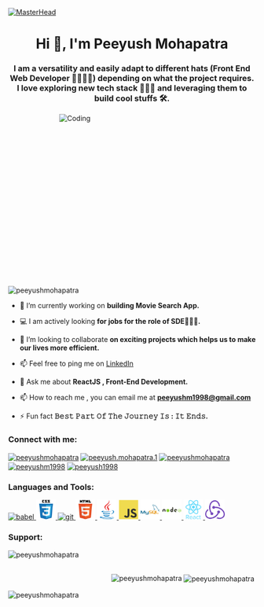 [![MasterHead](https://img.freepik.com/free-vector/web-development-programmer-engineering-coding-website-augmented-reality-interface-screens-developer-project-engineer-programming-software-application-design-cartoon-illustration_107791-3863.jpg?w=2000)](https://codegrills.in)
<h1 align="center">Hi 👋, I'm Peeyush Mohapatra</h1>
<h3 align="center">I am a versatility and easily adapt to different hats (Front End Web Developer 👨🏽‍💻🌐) depending on what the project requires. I love exploring new tech stack 👨🏻‍💻 and leveraging them to build cool stuffs 🛠️.</h3>
<img align="right" alt="Coding" width="400" height="350" src="https://www.wingstechsolutions.com/wp-content/uploads/2022/03/full-stack-development.gif">

<p align="left"> <img src="https://komarev.com/ghpvc/?username=peeyushmohapatra&label=Profile%20views&color=0e75b6&style=flat" alt="peeyushmohapatra" /> </p>

- 🔭 I’m currently working on **building Movie Search App.**

- 💻 I am actively looking **for jobs for the role of SDE👨🏽‍💻.**

- 👯 I’m looking to collaborate **on exciting projects which helps us to make our lives more efficient.**

- 📫 Feel free to ping me on [LinkedIn](https://www.linkedin.com/in/peeyushmohapatra/)

- 💬 Ask me about **ReactJS , Front-End Development.**

- 📫 How to reach me , you can email me at **peeyushm1998@gmail.com**

- ⚡ Fun fact **𝙱𝚎𝚜𝚝 𝙿𝚊𝚛𝚝 𝙾𝚏 𝚃𝚑𝚎 𝙹𝚘𝚞𝚛𝚗𝚎𝚢 𝙸𝚜 : 𝙸𝚝 𝙴𝚗𝚍𝚜.**

<h3 align="left">Connect with me:</h3>
<p align="left">
<a href="https://linkedin.com/in/peeyushmohapatra" target="blank"><img align="center" src="https://raw.githubusercontent.com/rahuldkjain/github-profile-readme-generator/master/src/images/icons/Social/linked-in-alt.svg" alt="peeyushmohapatra" height="30" width="40" /></a>
<a href="https://fb.com/peeyush.mohapatra.1" target="blank"><img align="center" src="https://raw.githubusercontent.com/rahuldkjain/github-profile-readme-generator/master/src/images/icons/Social/facebook.svg" alt="peeyush.mohapatra.1" height="30" width="40" /></a>
<a href="https://instagram.com/peeyushmohapatra" target="blank"><img align="center" src="https://raw.githubusercontent.com/rahuldkjain/github-profile-readme-generator/master/src/images/icons/Social/instagram.svg" alt="peeyushmohapatra" height="30" width="40" /></a>
<a href="https://www.hackerrank.com/peeyushm1998" target="blank"><img align="center" src="https://raw.githubusercontent.com/rahuldkjain/github-profile-readme-generator/master/src/images/icons/Social/hackerrank.svg" alt="peeyushm1998" height="30" width="40" /></a>
<a href="https://www.leetcode.com/peeyush1998" target="blank"><img align="center" src="https://raw.githubusercontent.com/rahuldkjain/github-profile-readme-generator/master/src/images/icons/Social/leet-code.svg" alt="peeyush1998" height="30" width="40" /></a>
</p>

<h3 align="left">Languages and Tools:</h3>
<p align="left"> <a href="https://babeljs.io/" target="_blank" rel="noreferrer"> <img src="https://www.vectorlogo.zone/logos/babeljs/babeljs-icon.svg" alt="babel" width="40" height="40"/> </a> <a href="https://www.w3schools.com/css/" target="_blank" rel="noreferrer"> <img src="https://raw.githubusercontent.com/devicons/devicon/master/icons/css3/css3-original-wordmark.svg" alt="css3" width="40" height="40"/> </a> <a href="https://git-scm.com/" target="_blank" rel="noreferrer"> <img src="https://www.vectorlogo.zone/logos/git-scm/git-scm-icon.svg" alt="git" width="40" height="40"/> </a> <a href="https://www.w3.org/html/" target="_blank" rel="noreferrer"> <img src="https://raw.githubusercontent.com/devicons/devicon/master/icons/html5/html5-original-wordmark.svg" alt="html5" width="40" height="40"/> </a> <a href="https://www.java.com" target="_blank" rel="noreferrer"> <img src="https://raw.githubusercontent.com/devicons/devicon/master/icons/java/java-original.svg" alt="java" width="40" height="40"/> </a> <a href="https://developer.mozilla.org/en-US/docs/Web/JavaScript" target="_blank" rel="noreferrer"> <img src="https://raw.githubusercontent.com/devicons/devicon/master/icons/javascript/javascript-original.svg" alt="javascript" width="40" height="40"/> </a> <a href="https://www.mysql.com/" target="_blank" rel="noreferrer"> <img src="https://raw.githubusercontent.com/devicons/devicon/master/icons/mysql/mysql-original-wordmark.svg" alt="mysql" width="40" height="40"/> </a> <a href="https://nodejs.org" target="_blank" rel="noreferrer"> <img src="https://raw.githubusercontent.com/devicons/devicon/master/icons/nodejs/nodejs-original-wordmark.svg" alt="nodejs" width="40" height="40"/> </a> <a href="https://reactjs.org/" target="_blank" rel="noreferrer"> <img src="https://raw.githubusercontent.com/devicons/devicon/master/icons/react/react-original-wordmark.svg" alt="react" width="40" height="40"/> </a> <a href="https://redux.js.org" target="_blank" rel="noreferrer"> <img src="https://raw.githubusercontent.com/devicons/devicon/master/icons/redux/redux-original.svg" alt="redux" width="40" height="40"/> </a> </p>

<h3 align="left">Support:</h3>
<p><a href="https://www.buymeacoffee.com/peeyushmohapatra"> <img align="left" src="https://cdn.buymeacoffee.com/buttons/v2/default-yellow.png" height="50" width="210" alt="peeyushmohapatra" /></a></p><br><br>

<p><img align="left" src="https://github-readme-stats.vercel.app/api/top-langs?username=peeyushmohapatra&show_icons=true&locale=en&layout=compact" alt="peeyushmohapatra" /></p>

<p>&nbsp;<img align="center" src="https://github-readme-stats.vercel.app/api?username=peeyushmohapatra&show_icons=true&locale=en" alt="peeyushmohapatra" /></p>

<p><img align="center" src="https://github-readme-streak-stats.herokuapp.com/?user=peeyushmohapatra&" alt="peeyushmohapatra" /></p>

